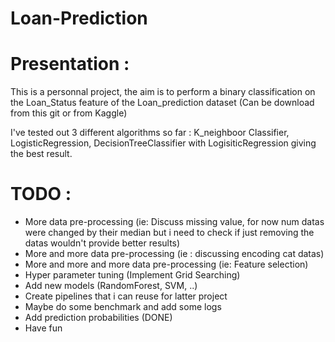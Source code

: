 # Loan-Prediction

# Presentation :

This is a personnal project, the aim is to perform a binary classification on the Loan_Status feature of the Loan_prediction dataset (Can be download from this git or from Kaggle)

I've tested out 3 different algorithms so far : K_neighboor Classifier, LogisticRegression, DecisionTreeClassifier with LogisiticRegression giving the best result.

# TODO :

- More data pre-processing (ie: Discuss missing value, for now num datas were changed by their median but i need to check if just removing the datas wouldn't provide better results)
- More and more data pre-processing (ie : discussing encoding cat datas)
- More and more and more data pre-processing (ie: Feature selection)
- Hyper parameter tuning (Implement Grid Searching)
- Add new models (RandomForest, SVM, ..)
- Create pipelines that i can reuse for latter project
- Maybe do some benchmark and add some logs
- Add prediction probabilities (DONE)
- Have fun


